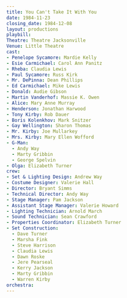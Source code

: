 ```yaml
---
title: You Can't Take It With You
date: 1984-11-23
closing_date: 1984-12-08
layout: productions
playbill:
Theatre: Theatre Jacksonville
Venue: Little Theatre
cast:
- Penelope Sycamore: Mardie Kelly
- Esie Carmichael: Carol Ann Panitz
- Rheba: Claudia Lewis
- Paul Sycamore: Russ Kirk
- Mr. DePinna: Dean Phillips
- Ed Carmichael: Mike Lewis
- Donald: Audie Gibson
- Martin Vanderhof: Massie K. Owen
- Alice: Mary Anne Murray
- Henderson: Jonathan Harwood
- Tony Kirby: Rob Dauer
- Boris Kolenkhov: Mark Snitzer
- Gay Wellington: Sharon Thomas
- Mr. Kirby: Joe Mullarkey
- Mrs. Kirby: Mary Ellen Wofford
- G-Man:
  - Andy Way
  - Marty Gribbin
  - George Spelvin
- Olga: Elizabeth Turner
crew:
- Set & Lighting Design: Andrew Way
- Costume Designer: Valerie Hall
- Director: Bryant Simms
- Technical Director: Andy Way
- Stage Manager: Pam Jackson
- Assistant Stage Manager: Valerie Howard
- Lighting Technician: Arnold March
- Sound Technician: Sean Crawford
- Properties Coordinator: Elizabeth Turner
- Set Construction:
  - Dave Turner
  - Marsha Fink
  - Steve Harrison
  - Claudia Lewis
  - Dawn Roske
  - Jere Pearseal
  - Kerry Jackson
  - Marty Gribbin
  - Warren Kirby
orchestra:
---
```


